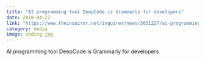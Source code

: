 ```yaml
---
title: "AI programming tool DeepCode is Grammarly for developers"
date: 2018-04-27
link: "https://www.theinquirer.net/inquirer/news/3031227/ai-programming-tool-deepcode-is-the-grammarly-for-coders/"
category: media
image: coding.jpg
---
```


AI programming tool DeepCode is Grammarly for developers